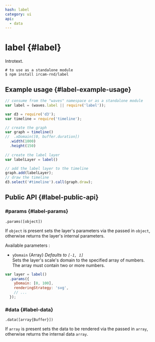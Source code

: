 ```yaml
---
hash: label
category: ui
api:
  - data
---
```


# label {#label}

Introtext.

~~~
# to use as a standalone module
$ npm install ircam-rnd/label
~~~

## Example usage {#label-example-usage}

~~~javascript
// consume from the "waves" namespace or as a standalone module
var label = (waves.label || require('label'));

var d3 = require('d3');
var timeline = require('timeline');

// create the graph
var graph = timeline()
//  .xDomain([0, buffer.duration])
  .width(1000)
  .height(150)
  
// create the label layer
var labelLayer = label()

// add the label layer to the timeline
graph.add(labelLayer);
// draw the timeline
d3.select('#timeline').call(graph.draw);
~~~


## Public API {#label-public-api}


### #params {#label-params}

`.params([object])`

If `object` is present sets the layer's parameters via the passed in `object`, otherwise returns the layer's internal parameters.  

Available parameters :

* `yDomain` {Array} _Defaults to `[-1, 1]`_  
  Sets the layer's scale's domain to the specified array of numbers.  
  The array must contain two or more numbers.  

~~~javascript
var layer = label()
  .params({
    yDomain: [0, 100],
    renderingStrategy: 'svg',
    // ...
  });
~~~ 


### #data {#label-data}

`.data([array{Buffer}])`

If `array` is present sets the data to be rendered via the passed in `array`, otherwise returns the internal data `array`.
